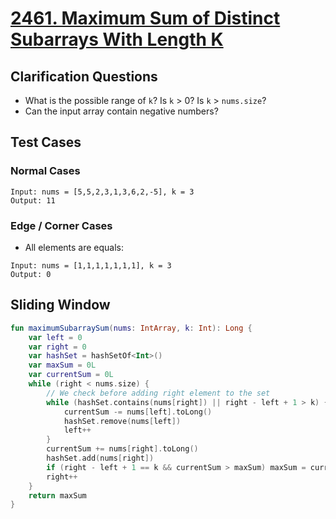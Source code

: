 # [2461. Maximum Sum of Distinct Subarrays With Length K](https://leetcode.com/problems/maximum-sum-of-distinct-subarrays-with-length-k/)

## Clarification Questions
* What is the possible range of `k`? Is `k` > 0? Is `k` > `nums.size`?
* Can the input array contain negative numbers?
 
## Test Cases
### Normal Cases
```
Input: nums = [5,5,2,3,1,3,6,2,-5], k = 3
Output: 11
```
### Edge / Corner Cases
* All elements are equals:
```
Input: nums = [1,1,1,1,1,1,1], k = 3
Output: 0
```

## Sliding Window
```kotlin
fun maximumSubarraySum(nums: IntArray, k: Int): Long {
    var left = 0
    var right = 0
    var hashSet = hashSetOf<Int>()
    var maxSum = 0L
    var currentSum = 0L
    while (right < nums.size) {
        // We check before adding right element to the set
        while (hashSet.contains(nums[right]) || right - left + 1 > k) {
            currentSum -= nums[left].toLong()
            hashSet.remove(nums[left])
            left++
        }
        currentSum += nums[right].toLong()
        hashSet.add(nums[right])
        if (right - left + 1 == k && currentSum > maxSum) maxSum = currentSum
        right++
    }
    return maxSum
}
```